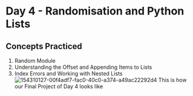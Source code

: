 # Day 4 - Randomisation and Python Lists
## Concepts Practiced
1. Random Module
2. Understanding the Offset and Appending Items to Lists
3. Index Errors and Working with Nested Lists
![154310127-00f4adf7-fac0-40c0-a374-a49ac22292d4](https://github.com/user-attachments/assets/23958923-22ce-4b5a-8c70-a48823b7eb3c)
This is how our Final Project of Day 4 looks like
